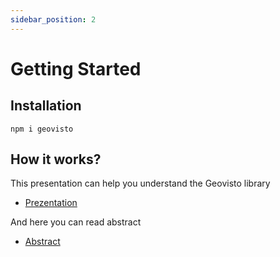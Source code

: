 ```yaml
---
sidebar_position: 2
---
```


# Getting Started

## Installation


```
npm i geovisto
```

## How it works?

This presentation can help you understand the Geovisto library

* [Prezentation](https://drive.google.com/file/d/1Yi4Lx7E24TCWs2JqRlMjqS0xfXTzKB-p/view)

And here you can read abstract 

* [Abstract](https://www.scitepress.org/Papers/2021/102604/102604.pdf)

